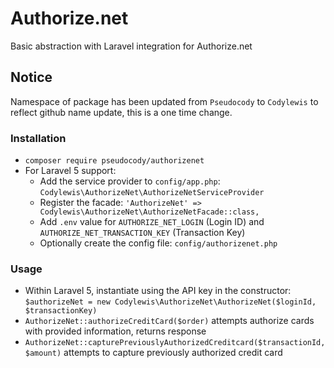 # Authorize.net

Basic abstraction with Laravel integration for Authorize.net
 
 ## Notice
 
 Namespace of package has been updated from `Pseudocody` to `Codylewis` to reflect github name update, this is a one time change.
 
### Installation

- `composer require pseudocody/authorizenet`
- For Laravel 5 support:
    - Add the service provider to `config/app.php`: `Codylewis\AuthorizeNet\AuthorizeNetServiceProvider`
    - Register the facade: `'AuthorizeNet' => Codylewis\AuthorizeNet\AuthorizeNetFacade::class,`
    - Add `.env` value for `AUTHORIZE_NET_LOGIN` (Login ID) and `AUTHORIZE_NET_TRANSACTION_KEY` (Transaction Key)
    - Optionally create the config file: `config/authorizenet.php`
    
### Usage
- Within Laravel 5, instantiate using the API key in the constructor: `$authorizeNet = new Codylewis\AuthorizeNet\AuthorizeNet($loginId, $transactionKey)`
- `AuthorizeNet::authorizeCreditCard($order)` attempts authorize cards with provided information, returns response
- `AuthorizeNet::capturePreviouslyAuthorizedCreditcard($transactionId, $amount)` attempts to capture previously authorized credit card


